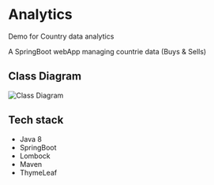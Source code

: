 # Analytics
Demo for Country data analytics

A SpringBoot webApp managing countrie data (Buys & Sells)

## Class Diagram
![Class Diagram](https://ibb.co/f8xySTF)


## Tech stack
* Java 8
* SpringBoot
* Lombock
* Maven
* ThymeLeaf
